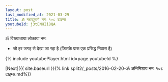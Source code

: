 ```yaml
---
layout: post
last_modified_at: 2021-03-29
title: ॐ महाद्युताये नमः १०८ टाइम्स
youtubeId: j3tENHIi8QA
---
```

 
 
 ॐ विख्याताया लोकाया नमः  
 
 -  जो हर जगह से देखा जा रहा है (जिसके पास एक प्रसिद्ध निवास है) 
 
  
 
  
 
 
 
 
 
 


{% include youtubePlayer.html id=page.youtubeId %}
 
[Next]({{ site.baseurl }}{% link  split2/_posts/2016-02-20-ॐ अनिमिशाय नमः १०८ टाइम्स.md%})
 
